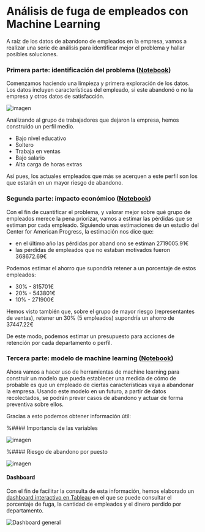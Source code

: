 # Análisis de fuga de empleados con Machine Learning

A raíz de los datos de abandono de empleados en la empresa, vamos a realizar una serie de análisis para identificar mejor el problema y hallar posibles soluciones.

### Primera parte: identificación del problema ([Notebook](https://github.com/adrianriverof/fuga-empleados/blob/main/1_identificacion_problema.ipynb))

Comenzamos haciendo una limpieza y primera exploración de los datos. Los datos incluyen características del empleado, si este abandonó o no la empresa y otros datos de satisfacción. 

![imagen](https://user-images.githubusercontent.com/87567925/229365803-aaabc298-6eac-4777-ada5-e0e79bc2b046.png "Abandono por puesto")


Analizando al grupo de trabajadores que dejaron la empresa, hemos construido un perfil medio. 
* Bajo nivel educativo
* Soltero
* Trabaja en ventas
* Bajo salario
* Alta carga de horas extras

Así pues, los actuales empleados que más se acerquen a este perfil son los que estarán en un mayor riesgo de abandono.

### Segunda parte: impacto económico ([Notebook](https://github.com/adrianriverof/fuga-empleados/blob/main/2_impacto_economico.ipynb))

Con el fin de cuantificar el problema, y valorar mejor sobre qué grupo de empleados merece la pena priorizar, vamos a estimar las pérdidas que se estiman por cada empleado.
Siguiendo unas estimaciones de un estudio del Center for American Progress, la estimación nos dice que:
* en el último año las pérdidas por aband ono se estiman 2719005.91€
* las pérdidas de empleados que no estaban motivados fueron 368672.69€

Podemos estimar el ahorro que supondría retener a un porcentaje de estos empleados:
* 30% - 815701€
* 20% - 543801€
* 10% - 271900€

Hemos visto también que, sobre el grupo de mayor riesgo (representantes de ventas), retener un 30% (5 empleados) supondría un ahorro de 37447.22€

De este modo, podemos estimar un presupuesto para acciones de retención por cada departamento o perfil. 

### Tercera parte: modelo de machine learning ([Notebook](https://github.com/adrianriverof/fuga-empleados/blob/main/3_modelo_machine_learning%20.ipynb))

Ahora vamos a hacer uso de herramientas de machine learning para construir un modelo que pueda establecer una medida de cómo de probable es que un empleado de ciertas características vaya a abandonar la empresa.
Usando este modelo en un futuro, a partir de datos recolectados, se podrán prever casos de abandono y actuar de forma preventiva sobre ellos.

Gracias a esto podemos obtener información útil:

%#### Importancia de las variables

![imagen](https://user-images.githubusercontent.com/87567925/229365102-c4fd5410-3789-4d31-b5cc-afcc6c06f990.png "Importancia de las variables")

%#### Riesgo de abandono por puesto

![imagen](https://user-images.githubusercontent.com/87567925/229364988-3d4251ed-65fd-439f-90a8-726d7b3215e3.png "Riesgo de abandono por puesto")

#### Dashboard

Con el fin de facilitar la consulta de esta información, hemos elaborado un [dashboard interactivo en Tableau](https://public.tableau.com/app/profile/adrian.rivero8038/viz/PracticaDashboard_16628045185180/Dashboard1) en el que se puede consultar el porcentaje de fuga, la cantidad de empleados y el dinero perdido por departamento. 

![Dashboard general](https://user-images.githubusercontent.com/87567925/229365387-b23d9384-a127-4f11-9aca-ad19276e439d.png "Dashboard en Tableau")





